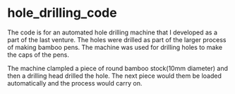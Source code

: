 # hole_drilling_code

The code is for an automated hole drilling machine that I developed as a part
of the last venture. The holes were drilled as part of the larger process of
making bamboo pens. The machine was used for drilling holes to make the 
caps of the pens.

The machine clampled a piece of round bamboo stock(10mm diameter) and then a 
drilling head drilled the hole. The next piece would them be loaded 
automatically and the process would carry on. 
